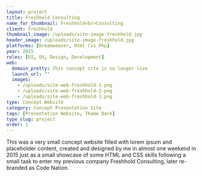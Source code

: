 ```yaml
---
layout: project
title: Freshhold Consulting
name_for_thumbnail: Freshhold<br>Consulting
client: Freshhold
thumbnail_image: /uploads/site-image-freshhold.jpg
header_image: /uploads/site-image-freshhold.jpg
platforms: [Dreamweaver, Html Css Php]
year: 2015
roles: [UI, UX, Design, Development]
web:
  domain_pretty: This concept site is no longer live
  launch_url: ""
  images:
    - /uploads/site-web-freshhold-1.png
    - /uploads/site-web-freshhold-2.png
    - /uploads/site-web-freshhold-3.png
type: Concept Website
category: Concept Presentation Site
tags: [Presentation Website, Theme Dark]
type_slug: project
order: 1
---
```


This was a very small concept website filled with lorem ipsum and placeholder content, created and designed by me in almost one weekend in 2015 just as a small showcase of some HTML and CSS skills following a small task to enter my previous company Freshhold Consulting, later re-branded as Code Nation.